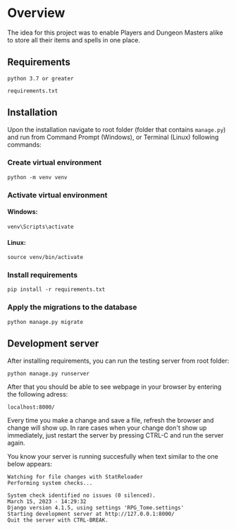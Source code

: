# Overview
The idea for this project was to enable Players and Dungeon Masters alike to store all their items and spells in one place.

## Requirements
    python 3.7 or greater

    requirements.txt

## Installation
Upon the installation navigate to root folder (folder that contains `manage.py`) and run from Command Prompt (Windows), or Terminal (Linux) following commands:

### Create virtual environment
    python -m venv venv

### Activate virtual environment
#### Windows:
    venv\Scripts\activate
#### Linux:
    source venv/bin/activate

### Install requirements
    pip install -r requirements.txt

### Apply the migrations to the database
    python manage.py migrate

## Development server
After installing requirements, you can run the testing server from root folder:

    python manage.py runserver

After that you should be able to see webpage in your browser by entering the following adress:

    localhost:8000/

Every time you make a change and save a file, refresh the browser and change will show up.
In rare cases when your change don't show up immediately, just restart the server by pressing CTRL-C and run the server again.

You know your server is running succesfully when text similar to the one below appears:

    Watching for file changes with StatReloader
    Performing system checks...

    System check identified no issues (0 silenced).
    March 15, 2023 - 14:29:32
    Django version 4.1.5, using settings 'RPG_Tome.settings'
    Starting development server at http://127.0.0.1:8000/
    Quit the server with CTRL-BREAK.
